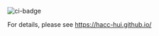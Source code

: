 
![ci-badge](https://github.com/bang-software/HACC-Hui-414f23/workflows/ci-hacc-hui/badge.svg)

For details, please see https://hacc-hui.github.io/
